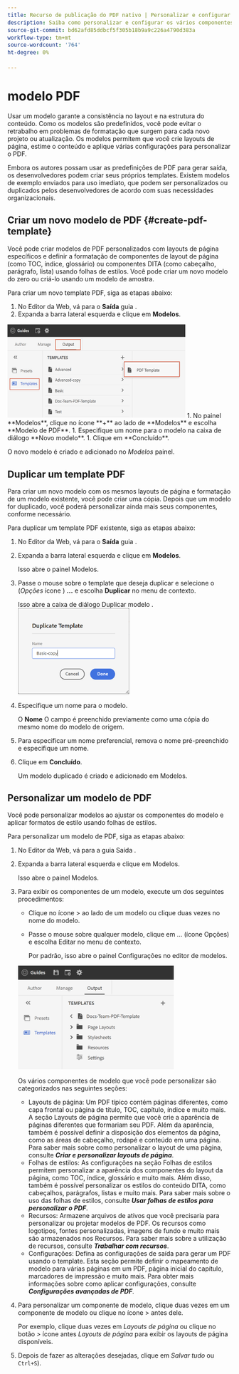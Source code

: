 ```yaml
---
title: Recurso de publicação do PDF nativo | Personalizar e configurar o recurso PDF nativo
description: Saiba como personalizar e configurar os vários componentes do Recurso PDF nativo.
source-git-commit: bd62afd85ddbcf5f305b18b9a9c226a4790d383a
workflow-type: tm+mt
source-wordcount: '764'
ht-degree: 0%

---
```


# modelo PDF

Usar um modelo garante a consistência no layout e na estrutura do conteúdo. Como os modelos são predefinidos, você pode evitar o retrabalho em problemas de formatação que surgem para cada novo projeto ou atualização. Os modelos permitem que você crie layouts de página, estime o conteúdo e aplique várias configurações para personalizar o PDF.

Embora os autores possam usar as predefinições de PDF para gerar saída, os desenvolvedores podem criar seus próprios templates. Existem modelos de exemplo enviados para uso imediato, que podem ser personalizados ou duplicados pelos desenvolvedores de acordo com suas necessidades organizacionais.


## Criar um novo modelo de PDF {#create-pdf-template}

Você pode criar modelos de PDF personalizados com layouts de página específicos e definir a formatação de componentes de layout de página (como TOC, índice, glossário) ou componentes DITA (como cabeçalho, parágrafo, lista) usando folhas de estilos. Você pode criar um novo modelo do zero ou criá-lo usando um modelo de amostra.

Para criar um novo template PDF, siga as etapas abaixo:
1. No Editor da Web, vá para o **Saída** guia .
1. Expanda a barra lateral esquerda e clique em **Modelos**.
<img src="assets/create-pdf-template.png" alt="Criar modelo de PDF" width="400">
1. No painel **Modelos**, clique no ícone **+** ao lado de **Modelos** e escolha **Modelo de PDF**.
1. Especifique um nome para o modelo na caixa de diálogo **Novo modelo**.
1. Clique em **Concluído**.

O novo modelo é criado e adicionado no *Modelos* painel.

## Duplicar um template PDF

Para criar um novo modelo com os mesmos layouts de página e formatação de um modelo existente, você pode criar uma cópia. Depois que um modelo for duplicado, você poderá personalizar ainda mais seus componentes, conforme necessário.

Para duplicar um template PDF existente, siga as etapas abaixo:
1. No Editor da Web, vá para o **Saída** guia .
1. Expanda a barra lateral esquerda e clique em **Modelos**.

   Isso abre o painel Modelos.
1. Passe o mouse sobre o template que deseja duplicar e selecione o (*Opções* ícone ) **...** e escolha **Duplicar** no menu de contexto.

   Isso abre a caixa de diálogo Duplicar modelo .\
   <img src="assets/duplicate-template.png" alt="Modelo PDF duplicado" width="250">
1. Especifique um nome para o modelo.

   O **Nome** O campo é preenchido previamente como uma cópia do mesmo nome do modelo de origem.

1. Para especificar um nome preferencial, remova o nome pré-preenchido e especifique um nome.
1. Clique em **Concluído**.

   Um modelo duplicado é criado e adicionado em Modelos.

## Personalizar um modelo de PDF

Você pode personalizar modelos ao ajustar os componentes do modelo e aplicar formatos de estilo usando folhas de estilos.

Para personalizar um modelo de PDF, siga as etapas abaixo:
1. No Editor da Web, vá para a guia Saída .
1. Expanda a barra lateral esquerda e clique em Modelos.

   Isso abre o painel Modelos.
1. Para exibir os componentes de um modelo, execute um dos seguintes procedimentos:

   * Clique no ícone > ao lado de um modelo ou clique duas vezes no nome do modelo.
   * Passe o mouse sobre qualquer modelo, clique em ... (ícone Opções) e escolha Editar no menu de contexto.

      Por padrão, isso abre o painel Configurações no editor de modelos.
   <img src="assets/customize-pdf-template.png" alt="Personalizar modelo do PDF" width="350">

   Os vários componentes de modelo que você pode personalizar são categorizados nas seguintes seções:
   * Layouts de página: Um PDF típico contém páginas diferentes, como capa frontal ou página de título, TOC, capítulo, índice e muito mais. A seção Layouts de página permite que você crie a aparência de páginas diferentes que formariam seu PDF. Além da aparência, também é possível definir a disposição dos elementos da página, como as áreas de cabeçalho, rodapé e conteúdo em uma página. Para saber mais sobre como personalizar o layout de uma página, consulte ***Criar e personalizar layouts de página***.
   * Folhas de estilos: As configurações na seção Folhas de estilos permitem personalizar a aparência dos componentes do layout da página, como TOC, índice, glossário e muito mais. Além disso, também é possível personalizar os estilos do conteúdo DITA, como cabeçalhos, parágrafos, listas e muito mais. Para saber mais sobre o uso das folhas de estilos, consulte ***Usar folhas de estilos para personalizar o PDF***.
   * Recursos: Armazene arquivos de ativos que você precisaria para personalizar ou projetar modelos de PDF. Os recursos como logotipos, fontes personalizadas, imagens de fundo e muito mais são armazenados nos Recursos. Para saber mais sobre a utilização de recursos, consulte ***Trabalhar com recursos***.
   * Configurações: Defina as configurações de saída para gerar um PDF usando o template. Esta seção permite definir o mapeamento de modelo para várias páginas em um PDF, página inicial do capítulo, marcadores de impressão e muito mais. Para obter mais informações sobre como aplicar configurações, consulte ***Configurações avançadas de PDF***.
1. Para personalizar um componente de modelo, clique duas vezes em um componente de modelo ou clique no ícone > antes dele.

   Por exemplo, clique duas vezes em *Layouts de página* ou clique no botão *>* ícone antes *Layouts de página* para exibir os layouts de página disponíveis.
1. Depois de fazer as alterações desejadas, clique em *Salvar tudo* ou `Ctrl+S`).


